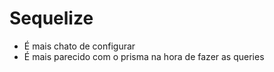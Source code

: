# Sequelize

- É mais chato de configurar
- É mais parecido com o prisma na hora de fazer as queries
